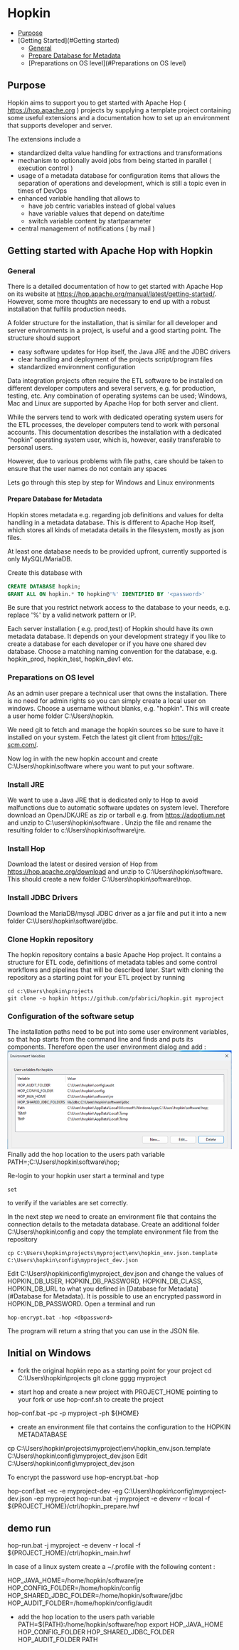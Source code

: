 # Hopkin

* [Purpose](#Purpose)
* [Getting Started](#Getting started)
    * [General](#General)
    * [Prepare Database for Metadata](#General)
    * [Preparations on OS level](#Preparations on OS level)


## Purpose
Hopkin aims to support you to get started with Apache Hop ( https://hop.apache.org ) projects by supplying a template project containing some useful extensions and a documentation how to set up an environment that supports developer and server.

The extensions include a 
- standardized delta value handling for extractions and transformations
- mechanism to optionally avoid jobs from being started in parallel ( execution control )
- usage of a metadata database for configuration items that allows the separation of operations and development, which is still a topic even in times of DevOps
- enhanced variable handling that allows to 
    - have job centric variables instead of global values 
    - have variable values that depend on date/time
    - switch variable content by startparameter
- central management of notifications ( by mail )

## Getting started with Apache Hop with Hopkin
### General

There is a detailed documentation of how to get started with Apache Hop on its website at https://hop.apache.org/manual/latest/getting-started/. However, some more thoughts are necessary to end up with a robust installation that fulfills production needs.

A folder structure for the installation, that is similar for all developer and server environments in a project, is useful and a good starting point. The structure should support

- easy software updates for Hop itself, the Java JRE and the JDBC drivers
- clear handling and deployment of the projects script/program files 
- standardized environment configuration

Data integration projects often require the ETL software to be installed on different developer computers and several servers, e.g. for production, testing, etc. Any combination of operating systems can be used; Windows, Mac and Linux are supported by Apache Hop for both server and client.

While the servers tend to work with dedicated operating system users for the ETL processes, the developer computers tend to work with personal accounts. This documentation describes the installation with a dedicated “hopkin” operating system user, which is, however, easily transferable to personal users.

However, due to various problems with file paths, care should be taken to ensure that the user names do not contain any spaces

Lets go through this step by step for Windows and Linux environments

#### Prepare Database for Metadata
Hopkin stores metadata e.g. regarding job definitions and values for delta handling in a metadata database. This is different to Apache Hop itself, which stores all kinds of metadata details in the filesystem, mostly as json files.

At least one database needs to be provided upfront, currently supported is only MySQL/MariaDB. 

Create this database with 
```sql
CREATE DATABASE hopkin;
GRANT ALL ON hopkin.* TO hopkin@'%' IDENTIFIED BY '<password>'
```
Be sure that you restrict network access to the database to your needs, e.g. replace '%' by a valid network pattern or IP.

Each server installation ( e.g. prod,test) of Hopkin should have its own metadata database. It depends on your development strategy if you like to create a database for each developer or if you have one shared dev database. 
Choose a matching naming convention for the database, e.g. hopkin_prod, hopkin_test, hopkin_dev1 etc.

### Preparations on OS level
As an admin user prepare a technical user that owns the installation. There is no need for admin rights so you can simply create a local user on windows. Choose a username without blanks, e.g. "hopkin". This will create a user home folder C:\Users\hopkin.

We need git to fetch and manage the hopkin sources so be sure to have it installed on your system. Fetch the latest git client from https://git-scm.com/.

Now log in with the new hopkin account and create C:\Users\hopkin\software where you want to put your software. 

### Install JRE
We want to use a Java JRE that is dedicated only to Hop to avoid malfunctions due to automatic software updates on system level. Therefore download an OpenJDK/JRE as zip or tarball e.g. from https://adoptium.net and unzip to C:\users\hopkin\software .
Unzip the file and rename the resulting folder to c:\Users\hopkin\software\jre.

### Install Hop
Download the latest or desired version of Hop from https://hop.apache.org/download and unzip to C:\Users\hopkin\software. This should create a new folder C:\Users\hopkin\software\hop.

### Install JDBC Drivers
Download the MariaDB/mysql JDBC driver as a jar file and put it into a new folder C:\Users\hopkin\software\jdbc.

### Clone Hopkin repository
The hopkin repository contains a basic Apache Hop project. It contains a structure for ETL code, definitions of metadata tables and some control workflows and pipelines that will be described later. Start with cloning the repository as a starting point for your ETL project by running 

```
cd c:\Users\hopkin\projects
git clone -o hopkin https://github.com/pfabrici/hopkin.git myproject
```

### Configuration of the software setup
The installation paths need to be put into some user environment variables, so that hop starts from the command line and finds and puts its components. Therefore open the user environment dialog and add :
![Environment](doc/img/EnvironmentVariables.png?raw=true "Environment Settings")
Finally add the hop location to the users path variable
PATH=<originalPath>;C:\Users\hopkin\software\hop;

Re-login to your hopkin user start a terminal and type 
```
set
```
to verify if the variables are set correctly.

In the next step we need to create an environment file that contains the connection details to the metadata database. Create an additional folder C:\Users\hopkin\config and copy the template environment file from the repository 

```
cp C:\Users\hopkin\projects\myproject\env\hopkin_env.json.template C:\Users\hopkin\config\myproject_dev.json
```

Edit C:\Users\hopkin\config\myproject_dev.json and change the values of HOPKIN_DB_USER, HOPKIN_DB_PASSWORD, HOPKIN_DB_CLASS, HOPKIN_DB_URL to what you defined in [Database for Metadata](#Database for Metadata). It is possible to use an encrypted password in HOPKIN_DB_PASSWORD. Open a terminal and  run

```
hop-encrypt.bat -hop <dbpassword>
```
The program will return a string that you can use in the JSON file.






## Initial on Windows
- fork the original hopkin repo as a starting point for your project
cd C:\Users\hopkin\projects
git clone gggg myproject


- start hop and create a new project with PROJECT_HOME pointing to your fork or use hop-conf.sh to create the project

hop-conf.bat -pc -p myproject -ph ${HOME}

- create an environment file that contains the configuration to the HOPKIN METADATABASE

cp C:\Users\hopkin\projects\myproject\env\hopkin_env.json.template C:\Users\hopkin\config\myproject_dev.json
Edit C:\Users\hopkin\config\myproject_dev.json 

To encrypt the password use 
hop-encrypt.bat -hop <mydbpassword>

hop-conf.bat -ec -e myproject-dev -eg C:\Users\hopkin\config\myproject-dev.json -ep myproject
hop-run.bat -j myproject -e devenv -r local -f ${PROJECT_HOME}/ctrl/hopkin_prepare.hwf

## demo run
hop-run.bat -j myproject -e devenv -r local -f ${PROJECT_HOME}/ctrl/hopkin_main.hwf


In case of a linux system create a ~/.profile with the following content :

HOP_JAVA_HOME=/home/hopkin/software/jre
HOP_CONFIG_FOLDER=/home/hopkin/config
HOP_SHARED_JDBC_FOLDER=/home/hopkin/software/jdbc
HOP_AUDIT_FOLDER=/home/hopkin/config/audit
- add the hop location to the users path variable
PATH=${PATH}:/home/hopkin/software/hop
export HOP_JAVA_HOME HOP_CONFIG_FOLDER HOP_SHARED_JDBC_FOLDER HOP_AUDIT_FOLDER PATH 

